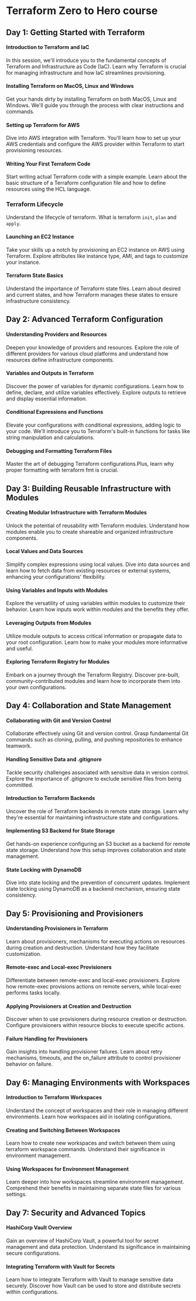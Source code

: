 # Terraform Zero to Hero course
 
## Day 1: Getting Started with Terraform

#### Introduction to Terraform and IaC

In this session, we'll introduce you to the fundamental concepts of Terraform and Infrastructure as Code (IaC). Learn why Terraform is crucial for managing infrastructure and how IaC streamlines provisioning.

#### Installing Terraform on MacOS, Linux and Windows

Get your hands dirty by installing Terraform on both MacOS, Linux and Windows. We'll guide you through the process with clear instructions and commands.

#### Setting up Terraform for AWS

Dive into AWS integration with Terraform. You'll learn how to set up your AWS credentials and configure the AWS provider within Terraform to start provisioning resources.

#### Writing Your First Terraform Code

Start writing actual Terraform code with a simple example. Learn about the basic structure of a Terraform configuration file and how to define resources using the HCL language.

### Terraform Lifecycle

Understand the lifecycle of terraform. What is terraform `init`, `plan` and `apply`.

#### Launching an EC2 Instance

Take your skills up a notch by provisioning an EC2 instance on AWS using Terraform. Explore attributes like instance type, AMI, and tags to customize your instance.

#### Terraform State Basics

Understand the importance of Terraform state files. Learn about desired and current states, and how Terraform manages these states to ensure infrastructure consistency.

## Day 2: Advanced Terraform Configuration

#### Understanding Providers and Resources

Deepen your knowledge of providers and resources. Explore the role of different providers for various cloud platforms and understand how resources define infrastructure components.

#### Variables and Outputs in Terraform

Discover the power of variables for dynamic configurations. Learn how to define, declare, and utilize variables effectively. Explore outputs to retrieve and display essential information.

#### Conditional Expressions and Functions

Elevate your configurations with conditional expressions, adding logic to your code. We'll introduce you to Terraform's built-in functions for tasks like string manipulation and calculations.

#### Debugging and Formatting Terraform Files

Master the art of debugging Terraform configurations.Plus, learn why proper formatting with terraform fmt is crucial.

## Day 3: Building Reusable Infrastructure with Modules

#### Creating Modular Infrastructure with Terraform Modules

Unlock the potential of reusability with Terraform modules. Understand how modules enable you to create shareable and organized infrastructure components.

#### Local Values and Data Sources

Simplify complex expressions using local values. Dive into data sources and learn how to fetch data from existing resources or external systems, enhancing your configurations' flexibility.

#### Using Variables and Inputs with Modules

Explore the versatility of using variables within modules to customize their behavior. Learn how inputs work within modules and the benefits they offer.

#### Leveraging Outputs from Modules

Utilize module outputs to access critical information or propagate data to your root configuration. Learn how to make your modules more informative and useful.

#### Exploring Terraform Registry for Modules

Embark on a journey through the Terraform Registry. Discover pre-built, community-contributed modules and learn how to incorporate them into your own configurations.

## Day 4: Collaboration and State Management

#### Collaborating with Git and Version Control

Collaborate effectively using Git and version control. Grasp fundamental Git commands such as cloning, pulling, and pushing repositories to enhance teamwork.

#### Handling Sensitive Data and .gitignore

Tackle security challenges associated with sensitive data in version control. Explore the importance of .gitignore to exclude sensitive files from being committed.

#### Introduction to Terraform Backends

Uncover the role of Terraform backends in remote state storage. Learn why they're essential for maintaining infrastructure state and configurations.

#### Implementing S3 Backend for State Storage

Get hands-on experience configuring an S3 bucket as a backend for remote state storage. Understand how this setup improves collaboration and state management.

#### State Locking with DynamoDB

Dive into state locking and the prevention of concurrent updates. Implement state locking using DynamoDB as a backend mechanism, ensuring state consistency.

## Day 5: Provisioning and Provisioners

#### Understanding Provisioners in Terraform

Learn about provisioners, mechanisms for executing actions on resources during creation and destruction. Understand how they facilitate customization.

#### Remote-exec and Local-exec Provisioners

Differentiate between remote-exec and local-exec provisioners. Explore how remote-exec provisions actions on remote servers, while local-exec performs tasks locally.

#### Applying Provisioners at Creation and Destruction 

Discover when to use provisioners during resource creation or destruction. Configure provisioners within resource blocks to execute specific actions.

#### Failure Handling for Provisioners

Gain insights into handling provisioner failures. Learn about retry mechanisms, timeouts, and the on_failure attribute to control provisioner behavior on failure.

## Day 6: Managing Environments with Workspaces

#### Introduction to Terraform Workspaces

Understand the concept of workspaces and their role in managing different environments. Learn how workspaces aid in isolating configurations.

#### Creating and Switching Between Workspaces

Learn how to create new workspaces and switch between them using terraform workspace commands. Understand their significance in environment management.

#### Using Workspaces for Environment Management

Learn deeper into how workspaces streamline environment management. Comprehend their benefits in maintaining separate state files for various settings.

## Day 7: Security and Advanced Topics

#### HashiCorp Vault Overview

Gain an overview of HashiCorp Vault, a powerful tool for secret management and data protection. Understand its significance in maintaining secure configurations.

#### Integrating Terraform with Vault for Secrets

Learn how to integrate Terraform with Vault to manage sensitive data securely. Discover how Vault can be used to store and distribute secrets within configurations.
